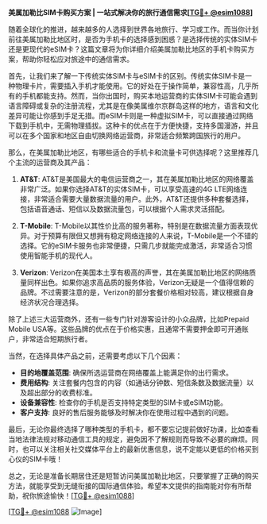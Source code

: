**美属加勒比SIM卡购买方案 | 一站式解决你的旅行通信需求[[TG💪+ @esim1088](https://t.me/s/esim1088)]**

随着全球化的推进，越来越多的人选择到世界各地旅行、学习或工作。而当你计划前往美属加勒比地区时，是否为手机卡的选择感到困惑？是选择传统的实体SIM卡还是更现代的eSIM卡？这篇文章将为你详细介绍美属加勒比地区的手机卡购买方案，帮助你轻松应对旅途中的通信需求。

首先，让我们来了解一下传统实体SIM卡与eSIM卡的区别。传统实体SIM卡是一种物理卡片，需要插入手机才能使用。它的好处在于操作简单，兼容性高，几乎所有的手机都能支持。然而，当你出国时，购买本地运营商的实体SIM卡可能会遇到语言障碍或复杂的注册流程，尤其是在像美属维尔京群岛这样的地方，语言和文化差异可能让你感到手足无措。而eSIM卡则是一种虚拟SIM卡，可以直接通过网络下载到手机中，无需物理插拔。这种卡的优点在于方便快捷，支持多国漫游，并且可以在多个国家和地区自由切换网络运营商，非常适合频繁跨国旅行的用户。

那么，在美属加勒比地区，有哪些适合的手机卡和流量卡可供选择呢？这里推荐几个主流的运营商及其产品：

1. **AT&T**: AT&T是美国最大的电信运营商之一，其在美属加勒比地区的网络覆盖非常广泛。如果你选择AT&T的实体SIM卡，可以享受高速的4G LTE网络连接，非常适合需要大量数据流量的用户。此外，AT&T还提供多种套餐选择，包括语音通话、短信以及数据流量包，可以根据个人需求灵活搭配。

2. **T-Mobile**: T-Mobile以其性价比高的服务著称，特别是在数据流量方面表现优异。对于预算有限但又想拥有稳定网络连接的人来说，T-Mobile是一个不错的选择。它的eSIM卡服务也非常便捷，只需几步就能完成激活，非常适合习惯使用智能手机的现代人。

3. **Verizon**: Verizon在美国本土享有极高的声誉，其在美属加勒比地区的网络质量同样出色。如果你追求高品质的服务体验，Verizon无疑是一个值得信赖的品牌。不过需要注意的是，Verizon的部分套餐价格相对较高，建议根据自身经济状况合理选择。

除了上述三大运营商外，还有一些专门针对游客设计的小众品牌，比如Prepaid Mobile USA等。这些品牌的优点在于价格实惠，且通常不需要押金即可开通账户，非常适合短期旅行者。

当然，在选择具体产品之前，还需要考虑以下几个因素：
- **目的地覆盖范围**: 确保所选运营商在网络覆盖上能满足你的出行需求。
- **费用结构**: 关注套餐内包含的内容（如通话分钟数、短信条数及数据流量）以及超出部分的收费标准。
- **设备兼容性**: 检查你的手机是否支持特定类型的SIM卡或eSIM功能。
- **客户支持**: 良好的售后服务能够及时解决你在使用过程中遇到的问题。

最后，无论你最终选择了哪种类型的手机卡，都不要忘记提前做好功课，比如查看当地法律法规对移动通信工具的规定，避免因不了解规则而导致不必要的麻烦。同时，也可以关注相关社交媒体平台上的最新优惠信息，说不定能以更低的价格买到心仪的SIM卡哦！

总之，无论是准备长期居住还是短暂访问美属加勒比地区，只要掌握了正确的购买方法，就能享受到无缝衔接的国际通信体验。希望本文提供的指南能对你有所帮助，祝你旅途愉快！[[TG💪+ @esim1088](https://t.me/s/esim1088)]

[[TG💪+ @esim1088](https://t.me/s/esim1088) ![Image](https://i.postimg.cc/4NQfJmqS/Snipaste-2025-05-13-00-14-12.png)]